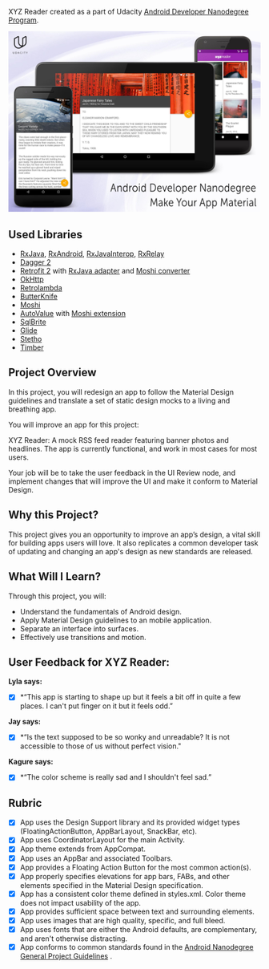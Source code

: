 XYZ Reader created as a part of Udacity [Android Developer Nanodegree Program](https://www.udacity.com/course/android-developer-nanodegree-by-google--nd801).

![Screen](https://raw.githubusercontent.com/djkovrik/MakeYourAppMaterial/master/images/poster.jpg)

## Used Libraries
* [RxJava](https://github.com/ReactiveX/RxJava), [RxAndroid](https://github.com/ReactiveX/RxAndroid), [RxJavaInterop](https://github.com/akarnokd/RxJava2Interop), [RxRelay](https://github.com/JakeWharton/RxRelay)
* [Dagger 2](https://github.com/google/dagger)
* [Retrofit 2](https://github.com/square/retrofit) with [RxJava adapter](https://github.com/square/retrofit/tree/master/retrofit-adapters/rxjava2) and [Moshi converter](https://github.com/square/retrofit/tree/master/retrofit-converters/moshi)
* [OkHttp](https://github.com/square/okhttp)
* [Retrolambda](https://github.com/evant/gradle-retrolambda)
* [ButterKnife](https://github.com/JakeWharton/butterknife)
* [Moshi](https://github.com/square/moshi)
* [AutoValue](https://github.com/google/auto) with [Moshi extension](https://github.com/rharter/auto-value-moshi)
* [SqlBrite](https://github.com/square/sqlbrite)
* [Glide](https://github.com/bumptech/glide)
* [Stetho](https://github.com/facebook/stetho)
* [Timber](https://github.com/JakeWharton/timber)


## Project Overview
In this project, you will redesign an app to follow the Material Design guidelines and translate a set of static design mocks to a living and breathing app.

You will improve an app for this project:

XYZ Reader: A mock RSS feed reader featuring banner photos and headlines.
The app is currently functional, and work in most cases for most users.

Your job will be to take the user feedback in the UI Review node, and implement changes that will improve the UI and make it conform to Material Design.

## Why this Project?
This project gives you an opportunity to improve an app’s design, a vital skill for building apps users will love. It also replicates a common developer task of updating and changing an app's design as new standards are released.

## What Will I Learn?
Through this project, you will:
* Understand the fundamentals of Android design.
* Apply Material Design guidelines to an mobile application.
* Separate an interface into surfaces.
* Effectively use transitions and motion.


## User Feedback for XYZ Reader:
**Lyla says:**
- [x] *“This app is starting to shape up but it feels a bit off in quite a few places. I can't put finger on it but it feels odd.”

**Jay says:**
- [x] *“Is the text supposed to be so wonky and unreadable? It is not accessible to those of us without perfect vision."

**Kagure says:**
- [x] *“The color scheme is really sad and I shouldn't feel sad.”


## Rubric
- [x] App uses the Design Support library and its provided widget types (FloatingActionButton, AppBarLayout, SnackBar, etc).
- [x] App uses CoordinatorLayout for the main Activity.
- [x] App theme extends from AppCompat.
- [x] App uses an AppBar and associated Toolbars.
- [x] App provides a Floating Action Button for the most common action(s).
- [x] App properly specifies elevations for app bars, FABs, and other elements specified in the Material Design specification.
- [x] App has a consistent color theme defined in styles.xml. Color theme does not impact usability of the app.
- [x] App provides sufficient space between text and surrounding elements.
- [x] App uses images that are high quality, specific, and full bleed.
- [x] App uses fonts that are either the Android defaults, are complementary, and aren't otherwise distracting.
- [x] App conforms to common standards found in the [Android Nanodegree General Project Guidelines](http://udacity.github.io/android-nanodegree-guidelines/core.html) .
